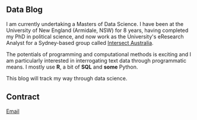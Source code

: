 ## Data Blog

I am currently undertaking a Masters of Data Science. I have been at the University of New England (Armidale, NSW) for 8 years, having completed my PhD in political science, and now work as the University's eResearch Analyst for a Sydney-based group called [Intersect Australia](https://intersect.org.au).

The potentials of programming and computational methods is exciting and I am particularly interested in interrogating text data through programmatic means. I mostly use **R**, a bit of **SQL** and **some** Python. 

This blog will track my way through data science. 

## Contract
[Email](mailto:paddytobias@me.com)

